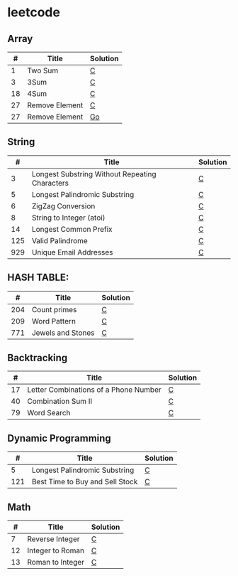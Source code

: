# leetcode

## Array
| # | Title | Solution |
|----|-----|-------|
|1|Two Sum|[C](algorithms/TwoSum/TwoSum.c)|
|3|3Sum|[C](algorithms/3Sum/3SumcleanCode.c)|
|18|4Sum|[C](algorithms/4Sum/4Sum.c)|
|27|Remove Element|[C](algorithms/RemoveElement/RemoveElement.md)|
|27|Remove Element|[Go](algorithms/RemoveElement/removeElement.go)|
## String
| # | Title | Solution |
|----|-----|-------|
|3|Longest Substring Without Repeating Characters|[C](algorithms/LongestSubstringWithoutRepeatingCharacters/LongestSubstringWithoutRepeatingCharacters.c)|
|5| Longest Palindromic Substring | [C](algorithms/LongestPalindromicSubstring/LongestPalindromicSubstring.c)
|6| ZigZag Conversion | [C](algorithms/ZigZagConversion/ZigZagConversion.c)
|8| String to Integer (atoi) | [C](algorithms/StringtoInteger(atoi)/StringtoInteger(atoi).c)
|14| Longest Common Prefix | [C](algorithms/LongestCommonPrefix/LongestCommonPrefix.c)
|125|Valid Palindrome|[C](algorithms/ValidPalindrome/ValidPalindrome.c)|
|929| Unique Email Addresses | [C](algorithms/UniqueEmailAddresses/UniqueEmailAddresses.c)

## HASH TABLE:

| # | Title  | Solution |
|-------| ------- | -------- |
|204| Count primes  | [C](algorithms/CountPrimes/CountPrimes.c) |
|209| Word Pattern  | [C](algorithms/WordPattern/WordPattern.c) |
|771| Jewels and Stones | [C](algorithms/JewelsandStones/JewelsandStones.c)

## Backtracking
| # | Title  | Solution |
|-------| ------- | -------- |
|17| Letter Combinations of a Phone Number | [C](algorithms/LetterCombinationsofaPhoneNumber/LetterCombinationsofaPhoneNumber.c)
|40| Combination Sum II  | [C](algorithms/CombinationSumII/CombinationSumII.c) |
|79 | Word Search |[C](algorithms/WordSearch/WordSearch.c)|


## Dynamic Programming
| # | Title  | Solution |
|-------| ------- | -------- |
|5| Longest Palindromic Substring | [C](algorithms/LongestPalindromicSubstring/LongestPalindromicSubstringofDynamicProgram.c)
|121| Best Time to Buy and Sell Stock  | [C](algorithms/BestTimetoBuyandSellStock/BestTimetoBuyandSellStock.c) |

## Math
| # | Title  | Solution |
|-------| ------- | -------- |
|7| Reverse Integer | [C](algorithms/ReverseInteger/ReverseInteger.c)
|12| Integer to Roman | [C](algorithms/IntegertoRoman/IntegertoRoman.c)
|13| Roman to Integer | [C](algorithms/RomantoInteger/RomantoInteger.c)
